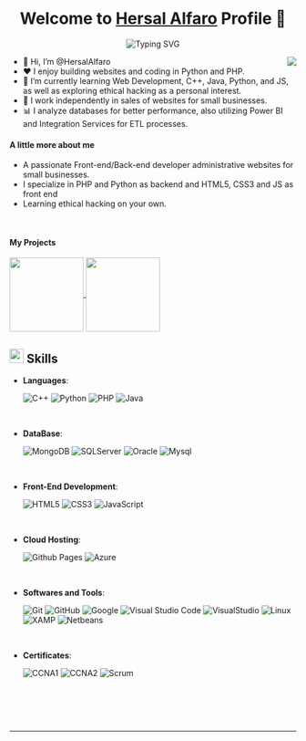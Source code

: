 <p align="center">
  <h1 align="center">Welcome to <a href="https://github.com/HersalAlfaro">Hersal Alfaro</a> Profile 👋</h1>
</p>
<p align="center">
<a><img src="https://readme-typing-svg.demolab.com?font=Fira+Code&pause=1000&random=false&width=435&lines=I+am+a+junior+full-stack+developer;+I+am+a+junior+programmer;I+really+like+python+and+PHP" alt="Typing SVG" /></a>
</p>
<img align="right" src="https://media.giphy.com/media/v1.Y2lkPTc5MGI3NjExaDZxZGt6bnZuOGxmcjd3YmlqOG42ZjRoNWw3c2Q3MWxnYnJqaXY4cSZlcD12MV9pbnRlcm5hbF9naWZfYnlfaWQmY3Q9Zw/qgQUggAC3Pfv687qPC/giphy.gif">

<ul>
  <li>👋 Hi, I’m @HersalAlfaro</li>
  <li>❤️ I enjoy building websites and coding in Python and PHP.</li>
  <li>🌱 I’m currently learning Web Development, C++, Java, Python, and JS, as well as exploring ethical hacking as a personal interest.</li>
  <li>💼 I work independently in sales of websites for small businesses.</li>
  <li>📊 I analyze databases for better performance, also utilizing Power BI and Integration Services for ETL processes.</li>
</ul>

#### A little more about me

- A passionate Front-end/Back-end developer administrative websites for small businesses.
- I specialize in PHP and Python as backend and HTML5, CSS3 and JS as front end
- Learning ethical hacking on your own.
  
<br>

#### My Projects
<a href="https://github.com/HersalAlfaro/Web-Salon-Beauty">
  <img align="center" height=130 src="https://github-readme-stats.vercel.app/api/pin/?username=HersalAlfaro&repo=Web-Salon-Beauty&hide_progress=true&theme=dark" />
</a>

<a href="https://github.com/HersalAlfaro/Shop-WearX">
  <img align="center" height=130 src="https://github-readme-stats.vercel.app/api/pin/?username=HersalAlfaro&repo=Shop-WearX&theme=dark&hide_progress=true&hide_progress=true" />
</a>



## <img src="https://media2.giphy.com/media/QssGEmpkyEOhBCb7e1/giphy.gif?cid=ecf05e47a0n3gi1bfqntqmob8g9aid1oyj2wr3ds3mg700bl&rid=giphy.gif" width ="25"><b> Skills</b>

<p align="center">

- **Languages**:
  
    ![C++](https://img.shields.io/badge/C++%20-%2300599C.svg?style=for-the-badge&logo=c%2B%2B&logoColor=white)
    ![Python](https://img.shields.io/badge/Python%20-%2314354C.svg?style=for-the-badge&logo=python&logoColor=white)
    ![PHP](https://img.shields.io/badge/php-%23777BB4?style=for-the-badge&logo=php&logoColor=white)
    ![Java](https://img.shields.io/badge/java-%23FF0000?style=for-the-badge)

<br>   

- **DataBase**:
  
    ![MongoDB](https://img.shields.io/badge/mongodb-%2347A248?style=for-the-badge&logo=mongodb&logoColor=white)
    ![SQLServer](https://img.shields.io/badge/sqlserver-white?style=for-the-badge&logo=microsoftsqlserver&logoColor=%23CC2927)
    ![Oracle](https://img.shields.io/badge/oracle-%23F80000?style=for-the-badge&logo=oracle&logoColor=white)
    ![Mysql](https://img.shields.io/badge/mysql-%234479A1?style=for-the-badge&logo=mysql&logoColor=white)

<br>   

- **Front-End Development**:

   ![HTML5](https://img.shields.io/badge/HTML5%20-%23E34F26.svg?style=for-the-badge&logo=html5&logoColor=white)
   ![CSS3](https://img.shields.io/badge/CSS%20-%231572B6.svg?style=for-the-badge&logo=css3&logoColor=white)
   ![JavaScript](https://img.shields.io/badge/JavaScript%20-%23F7DF1E.svg?style=for-the-badge&logo=javascript&logoColor=black)

<br>

- **Cloud Hosting**:
  
    ![Github Pages](https://img.shields.io/badge/GitHub%20Pages-%23327FC7.svg?style=for-the-badge&logo=github&logoColor=white)
    ![Azure](https://img.shields.io/badge/microsoftazure-%230078D7?style=for-the-badge&logo=microsoftazure&logoColor=white)

<br>

- **Softwares and Tools**:

    ![Git](https://img.shields.io/badge/git-%23F05033.svg?style=for-the-badge&logo=git&logoColor=white)
    ![GitHub](https://img.shields.io/badge/github-%23121011.svg?style=for-the-badge&logo=github&logoColor=white)
    ![Google](https://img.shields.io/badge/google-%234285F4.svg?style=for-the-badge&logo=google&logoColor=white)
    ![Visual Studio Code](https://img.shields.io/badge/Visual%20Studio%20Code-0078d7.svg?style=for-the-badge&logo=visual-studio-code&logoColor=white)
    ![VisualStudio](https://img.shields.io/badge/visualstudio-%235C2D91?style=for-the-badge&logo=visualstudio&logoColor=white)
    ![Linux](https://img.shields.io/badge/Linux-FCC624?style=for-the-badge&logo=linux&logoColor=black)
    ![XAMP](https://img.shields.io/badge/xampp-%23FB7A24?style=for-the-badge&logo=visualstudio&logoColor=white)
    ![Netbeans](https://img.shields.io/badge/netbeans-%231B6AC6?style=for-the-badge&logo=apachenetbeanside&logoColor=white)

<br>

- **Certificates**:

    ![CCNA1](https://img.shields.io/badge/CCNA1-%231BA0D7?style=for-the-badge&logo=cisco&logoColor=white)
    ![CCNA2](https://img.shields.io/badge/CCNA2-%231BA0D7?style=for-the-badge&logo=cisco&logoColor=white)
    ![Scrum](https://img.shields.io/badge/scrum-%2360A839?style=for-the-badge&logoColor=white)
    
<br>



</p>

<br>
<br>

-----

<br>
